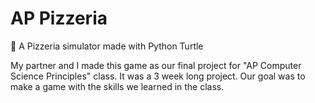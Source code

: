 # AP Pizzeria
🍕 A Pizzeria simulator made with Python Turtle

My partner and I made this game as our final project for "AP Computer Science Principles" class. It was a 3 week long project. Our goal was to make a game with the skills we learned in the class. 
